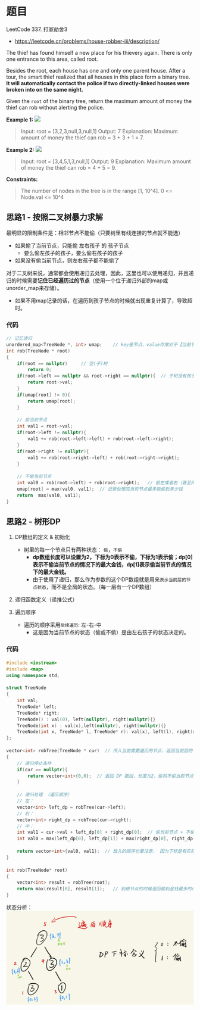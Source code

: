 # 题目
LeetCode 337. 打家劫舍3
- https://leetcode.cn/problems/house-robber-iii/description/


The thief has found himself a new place for his thievery again. There is only one entrance to this area, called root.

Besides the root, each house has one and only one parent house. After a tour, the smart thief realized that all houses in this place form a binary tree. **It will automatically contact the police if two directly-linked houses were broken into on the same night.**

Given the `root` of the binary tree, return the maximum amount of money the thief can rob without alerting the police.

**Example 1:**
![](https://assets.leetcode.com/uploads/2021/03/10/rob1-tree.jpg)

>Input: root = [3,2,3,null,3,null,1]
Output: 7
Explanation: Maximum amount of money the thief can rob = 3 + 3 + 1 = 7.

**Example 2:**
![](https://assets.leetcode.com/uploads/2021/03/10/rob2-tree.jpg)

>Input: root = [3,4,5,1,3,null,1]
Output: 9
Explanation: Maximum amount of money the thief can rob = 4 + 5 = 9.

**Constraints:**

>The number of nodes in the tree is in the range [1, 10^4].
0 <= Node.val <= 10^4


## 思路1 - 按照二叉树暴力求解
最明显的限制条件是：相邻节点不能偷（只要树里有线连接的节点就不能选）
- 如果偷了当前节点，只能偷 左右孩子 的 孩子节点
  - 要么偷左孩子的孩子，要么偷右孩子的孩子
- 如果没有偷当前节点，则左右孩子都不能偷了

对于二叉树来说，通常都会使用递归去处理，因此，这里也可以使用递归，并且递归的时候需要**记住已经遍历过的节点**（使用一个位于递归外部的map或unorder_map来存储）。
- 如果不用map记录的话，在遍历到孩子节点的时候就出现重复计算了，导致超时。


### 代码
```cpp
// 记忆递归
unordered_map<TreeNode *, int> umap;    // key是节点，value存放对于【当前节点处理之后】偷到的最大金钱数
int rob(TreeNode * root)
{
    if(root == nullptr)     // 空(子)树
        return 0;
    if(root->left == nullptr && root->right == nullptr){  // 子树没有孩子节点
        return root->val;
    } 
    if(umap[root] != 0){
        return umap[root];
    }

    // 偷当前节点
    int val1 = root->val;
    if(root->left != nullptr){
        val1 += rob(root->left->left) + rob(root->left->right);
    }
    if(root->right != nullptr){
        val1 += rob(root->right->left) + rob(root->right->right);
    }

    // 不偷当前节点
    int val0 = rob(root->left) + rob(root->right);   // 偷左或者右（甚至两个孩子都偷了）
    umap[root] = max(val0, val1);  // 记录处理完当前节点最多能偷到多少钱
    return  max(val0, val1);
}
```

## 思路2 - 树形DP

1. DP数组的定义 & 初始化
    - 树里的每一个节点只有两种状态： `偷`，`不偷`
      - **dp数组长度可以设置为2，下标为0表示不偷，下标为1表示偷；dp[0]表示不偷当前节点的情况下的最大金钱，dp[1]表示偷当前节点的情况下的最大金钱。**
      - 由于使用了递归，那么作为参数的这个DP数组就是用来`表示当前层的节点状态`，而不是全局的状态。（每一层有一个DP数组）
2. 递归函数定义（递推公式）
   
3. 遍历顺序
    - 遍历的顺序采用`后续遍历`: 左-右-中
      - 这是因为当前节点的状态（偷或不偷）是由左右孩子的状态决定的。


### 代码
```cpp
#include <iostream>
#include <map>
using namespace std;

struct TreeNode
{
    int val;
    TreeNode* left;
    TreeNode* right;
    TreeNode() : val(0), left(nullptr), right(nullptr){}
    TreeNode(int x) : val(x),left(nullptr), right(nullptr){}
    TreeNode(int x, TreeNode* l, TreeNode* r): val(x), left(l), right(r){}
};

vector<int> robTree(TreeNode * cur)  // 传入当前需要遍历的节点，返回当前层的 DP 数组
{
    // 递归停止条件
    if(cur == nullptr){
        return vector<int>{0,0};  // 返回 DP 数组，长度为2，偷和不偷当前节点，最大的金钱数量都是0 （因为此时遍历到了树的最底层）
    }

    // 递归处理 （遍历顺序）
    // 左：
    vector<int> left_dp = robTree(cur->left);
    // 右：
    vector<int> right_dp = robTree(cur->right);
    // 中：
    int val1 = cur->val + left_dp[0] + right_dp[0];  // 偷当前节点 + 不偷左孩子 + 不偷右孩子
    int val0 = max(left_dp[0], left_dp[1]) + max(right_dp[0], right_dp[1]); // 不偷当前节点 + [体现DP思想的地方] 根据左右孩子的状态来决定偷不偷左右孩子

    return vector<int>{val0, val1};  // 放入的顺序也要注意， 因为下标是有实际意义的！
}

int rob(TreeNode* root)
{
    vector<int> result = robTree(root);
    return max(result[0], result[1]);   // 到根节点的时候返回偷到金钱最多的case
}
```

状态分析：
![](337_打家劫舍3_images/DP数组运行打印分析.png)
